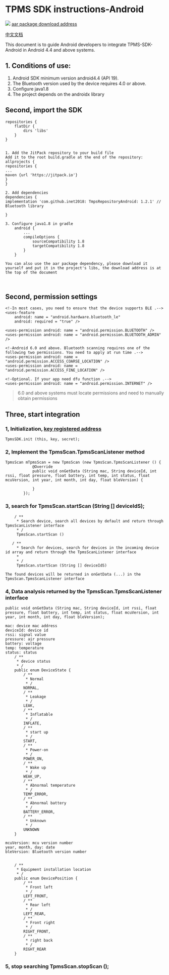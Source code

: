 # TPMS SDK instructions-Android
[![](https://jitpack.io/v/inet2018/TmpsRepositoryAndroid.svg)](https://jitpack.io/#inet2018/TmpsRepositoryAndroid)
[aar package download address](https://github.com/inet2018/TmpsRepositoryAndroid/releases)

[中文文档](README_CN.md)

This document is to guide Android developers to integrate TPMS-SDK-Android in Android 4.4 and above systems.
## 1. Conditions of use:
1. Android SDK minimum version android4.4 (API 19).
2. The Bluetooth version used by the device requires 4.0 or above.
3. Configure java1.8
4. The project depends on the androidx library

## Second, import the SDK


```
repositories {
    flatDir {
        dirs 'libs'
    }
}


1. Add the JitPack repository to your build file
Add it to the root build.gradle at the end of the repository:
allprojects {
repositories {
...
maven {url 'https://jitpack.io'}
}
}

2. Add dependencies
dependencies {
implementation 'com.github.inet2018: TmpsRepositoryAndroid: 1.2.1' // Bluetooth library

}

3. Configure java1.8 in gradle
    android {
        ...
        compileOptions {
            sourceCompatibility 1.8
            targetCompatibility 1.8
        }
    }

You can also use the aar package dependency, please download it yourself and put it in the project's libs, the download address is at the top of the document



```

## Second, permission settings

```
<!-In most cases, you need to ensure that the device supports BLE .-->
<uses-feature
    android: name = "android.hardware.bluetooth_le"
    android: required = "true" />

<uses-permission android: name = "android.permission.BLUETOOTH" />
<uses-permission android: name = "android.permission.BLUETOOTH_ADMIN" />

<!-Android 6.0 and above. Bluetooth scanning requires one of the following two permissions. You need to apply at run time .-->
<uses-permission android: name = "android.permission.ACCESS_COARSE_LOCATION" />
<uses-permission android: name = "android.permission.ACCESS_FINE_LOCATION" />

<!-Optional. If your app need dfu function .-->
<uses-permission android: name = "android.permission.INTERNET" />
```

> 6.0 and above systems must locate permissions and need to manually obtain permissions

## Three, start integration



### 1, Initialization, [key registered address](http://sdk.aicare.net.cn/register)
```
TpmsSDK.init (this, key, secret);
```

### 2, Implement the TpmsScan.TpmsScanListener method
```
TpmsScan mTpmsScan = new TpmsScan (new TpmsScan.TpmsScanListener () {
            @Override
            public void onGetData (String mac, String deviceId, int rssi, float pressure, float battery, int temp, int status, float mcuVersion, int year, int month, int day, float bleVersion) {
                
            }
        });
```
### 3, search for TpmsScan.startScan (String [] deviceIdS);
```
    / **
     * Search device, search all devices by default and return through TpmsScanListener interface
     * /
     TpmsScan.startScan ()

   / **
     * Search for devices, search for devices in the incoming device id array and return through the TpmsScanListener interface
     *
     * /
     TpmsScan.startScan (String [] deviceIdS)

The found devices will be returned in onGetData (...) in the TpmsScan.TpmsScanListener interface
```
### 4, Data analysis returned by the TpmsScan.TpmsScanListener interface
```
public void onGetData (String mac, String deviceId, int rssi, float pressure, float battery, int temp, int status, float mcuVersion, int year, int month, int day, float bleVersion);

mac: device mac address
deviceId: device id
rssi: signal value
pressure: air pressure
battery: voltage
temp: temperature
status: status
    / **
     * device status
     * /
    public enum DeviceState {
        / **
         * Normal
         * /
        NORMAL,
        / **
         * Leakage
         * /
        LEAK,
        / **
         * Inflatable
         * /
        INFLATE,
        / **
         * start up
         * /
        START,
        / **
         * Power-on
         * /
        POWER_ON,
        / **
         * Wake up
         * /
        WEAK_UP,
        / **
         * Abnormal temperature
         * /
        TEMP_ERROR,
        / **
         * Abnormal battery
         * /
        BATTERY_ERROR,
        / **
         * Unknown
         * /
        UNKNOWN
    }
    
mcuVersion: mcu version number
year, month, day: date
bleVersion: Bluetooth version number


    / **
     * Equipment installation location
     * /
    public enum DevicePosition {
        / **
         * Front left
         * /
        LEFT_FRONT,
        / **
         * Rear left
         * /
        LEFT_REAR,
        / **
         * Front right
         * /
        RIGHT_FRONT,
        / **
         * right back
         * /
        RIGHT_REAR
    }

```
### 5, stop searching TpmsScan.stopScan ();